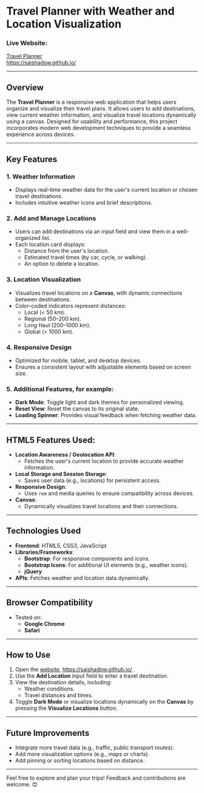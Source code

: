 # Travel Planner with Weather and Location Visualization

### **Live Website:**

[Travel Planner](https://saishadow.github.io/) \
https://saishadow.github.io/

---

## **Overview**

The **Travel Planner** is a responsive web application that helps users organize and visualize their travel plans.
It allows users to add destinations, view current weather information, and visualize travel locations dynamically using
a canvas. Designed for usability and performance, this project incorporates modern web development techniques to provide
a seamless experience across devices.

---

## **Key Features**

### **1. Weather Information**

- Displays real-time weather data for the user's current location or chosen travel destinations.
- Includes intuitive weather icons and brief descriptions.

### **2. Add and Manage Locations**

- Users can add destinations via an input field and view them in a well-organized list.
- Each location card displays:
    - Distance from the user's location.
    - Estimated travel times (by car, cycle, or walking).
    - An option to delete a location.

### **3. Location Visualization**

- Visualizes travel locations on a **Canvas**, with dynamic connections between destinations.
- Color-coded indicators represent distances:
    - Local (< 50 km).
    - Regional (50–200 km).
    - Long Haul (200–1000 km).
    - Global (> 1000 km).

### **4. Responsive Design**

- Optimized for mobile, tablet, and desktop devices.
- Ensures a consistent layout with adjustable elements based on screen size.

### **5. Additional Features, for example:**

- **Dark Mode**: Toggle light and dark themes for personalized viewing.
- **Reset View**: Reset the canvas to its original state.
- **Loading Spinner**: Provides visual feedback when fetching weather data.

---

## **HTML5 Features Used:**

- **Location Awareness / Geolocation API**:
    - Fetches the user's current location to provide accurate weather information.
- **Local Storage and Session Storage**:
    - Saves user data (e.g., locations) for persistent access.
- **Responsive Design**:
    - Uses `rem` and media queries to ensure compatibility across devices.
- **Canvas**:
    - Dynamically visualizes travel locations and their connections.

---

## **Technologies Used**

- **Frontend**: HTML5, CSS3, JavaScript
- **Libraries/Frameworks**:
    - **Bootstrap**: For responsive components and icons.
    - **Bootstrap Icons**: For additional UI elements (e.g., weather icons).
    - **jQuery**
- **APIs**: Fetches weather and location data dynamically.

---

## **Browser Compatibility**

- Tested on:
    - **Google Chrome**
    - **Safari**

---

## **How to Use**

1. Open the [website](https://saishadow.github.io/), https://saishadow.github.io/ .
2. Use the **Add Location** input field to enter a travel destination.
3. View the destination details, including:
    - Weather conditions.
    - Travel distances and times.
4. Toggle **Dark Mode** or visualize locations dynamically on the **Canvas** by pressing the **Visualize Locations**
   button.

---

## **Future Improvements**

- Integrate more travel data (e.g., traffic, public transport routes).
- Add more visualization options (e.g., maps or charts).
- Add pinning or sorting locations based on distance.

---

Feel free to explore and plan your trips! Feedback and contributions are welcome. 😊